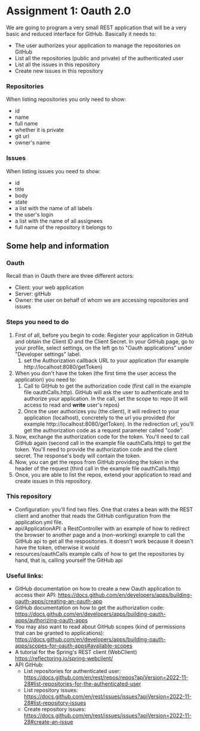 # Assignment 1: Oauth 2.0

We are going to program a very small REST application that will be a very basic and reduced interface for GitHub.
Basically it needs to:

* The user authorizes your application to manage the repositories on GitHub
* List all the repositories (public and private) of the authenticated user
* List all the issues in this repository
* Create new issues in this repository

### Repositories

When listing repositories you only need to show:

* id
* name
* full name
* whether it is private
* git url
* owner's name

### Issues

When listing issues you need to show:

* id
* title
* body
* state
* a list with the name of all labels
* the user's login
* a list with the name of all assignees
* full name of the repository it belongs to

## Some help and information

### Oauth

Recall than in Oauth there are three different actors:

* Client: your web application
* Server: gitHub
* Owner: the user on behalf of whom we are accessing repositories and issues

### Steps you need to do

1. First of all, before you begin to code: Register your application in GitHub and obtain the Client ID and the Client Secret. In your GitHub page, go to your
   profile, select settings, on the left go to "Oauth applications" under "Developer settings" label.
    1. set the Authorization callback URL to your application (for example http://localhost:8080/getToken)
1. When you don't have the token (the first time the user access the application) you need to:
    1. Call to GitHub to get the authorization code (first call in the example file oauthCalls.http). GitHub will ask the user to authenticate and to authorize your application.
       In the call, set the scope to: repo (it will access to read and **write** user's repos)
    1. Once the user authorizes you (the client), it will redirect to your application (localhost), concretely to the url 
    you provided (for example http://localhost:8080/getToken). In the redirection url, you'll get the authorization code as a request parameter called "code". 
2. Now, exchange the authorization code for the token. You'll need to call GitHub again (second call in the example file oauthCalls.http) to get the token. 
   You'll need to provide the authorization code and the client secret. The response's body will contain the token.
1. Now, you can get the repos from GitHub providing the token in the header of the request (third call in the example file oauthCalls.http)
1. Once, you are able to list the repos, extend your application to read and create issues in this repository.

### This repository
* Configuration: you'll find two files. One that crates a bean with the REST client and another that reads the GitHub configuration
from the application.yml file.
* api/ApplicationAPI: a RestController with an example of how to redirect the browser to another page and a (non-working) example to 
call the GitHub api to get all the respositories. It doesn't work because it doesn't have the token, otherwise it would
* resources/oauthCalls example calls of how to get the repositories by hand, that is, calling yourself the GitHub api

### Useful links:

* GitHub documentation on how to create a new Oauth application to access their API: https://docs.github.com/en/developers/apps/building-oauth-apps/creating-an-oauth-app
* GitHub documentation on how to get the authorization code: https://docs.github.com/en/developers/apps/building-oauth-apps/authorizing-oauth-apps
* You may also want to read about GitHub scopes (kind of permissions that can be granted to applications): https://docs.github.com/en/developers/apps/building-oauth-apps/scopes-for-oauth-apps#available-scopes
* A tutorial for the Spring's REST client (WebClient) https://reflectoring.io/spring-webclient/ 
* API GitHub: 
    * List repositories for authenticated user: https://docs.github.com/en/rest/repos/repos?apiVersion=2022-11-28#list-repositories-for-the-authenticated-user
    * List repository issues: https://docs.github.com/en/rest/issues/issues?apiVersion=2022-11-28#list-repository-issues
    * Create repository issues: https://docs.github.com/en/rest/issues/issues?apiVersion=2022-11-28#create-an-issue
